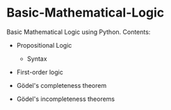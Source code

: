 # Basic-Mathematical-Logic
Basic Mathematical Logic using Python.
Contents:

- Propositional Logic
    - Syntax   

- First-order logic

- Gödel's completeness theorem

- Gödel's incompleteness theorems

